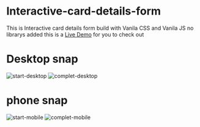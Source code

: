 # Interactive-card-details-form
This is Interactive card details form build with Vanila CSS and Vanila JS no librarys added this is a
[Live Demo](https://classy-pegasus-861d09.netlify.app/)
for you to check out 
# Desktop snap
![start-desktop](https://user-images.githubusercontent.com/92633989/186205617-0c47a568-84c2-41b1-871f-fa6d349c079f.PNG)
![complet-desktop](https://user-images.githubusercontent.com/92633989/186205487-a26212e2-58fe-4011-b806-f45d23b7d08b.PNG)
# phone snap
![start-mobile](https://user-images.githubusercontent.com/92633989/186205807-aaf58303-3752-477d-aec4-5db69a2d1e7a.PNG)
![complet-mobile](https://user-images.githubusercontent.com/92633989/186205770-01b4be4a-b2c0-44a4-8770-b1c4d3567dc3.PNG)
